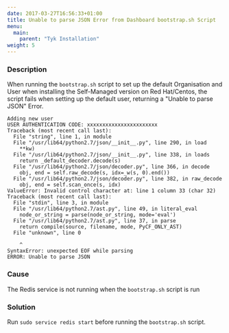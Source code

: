 ```yaml
---
date: 2017-03-27T16:56:33+01:00
title: Unable to parse JSON Error from Dashboard bootstrap.sh Script
menu:
  main:
    parent: "Tyk Installation"
weight: 5 
---
```


### Description

When running the `bootstrap.sh` script to set up the default Organisation and User when installing the Self-Managed version on Red Hat/Centos, the script fails when setting up the default user, returning a "Unable to parse JSON" Error.

```
Adding new user
USER AUTHENTICATION CODE: xxxxxxxxxxxxxxxxxxxxxxx
Traceback (most recent call last):
  File "string", line 1, in module
  File "/usr/lib64/python2.7/json/__init__.py", line 290, in load
    **kw)
  File "/usr/lib64/python2.7/json/__init__.py", line 338, in loads
    return _default_decoder.decode(s)
  File "/usr/lib64/python2.7/json/decoder.py", line 366, in decode
    obj, end = self.raw_decode(s, idx=_w(s, 0).end())
  File "/usr/lib64/python2.7/json/decoder.py", line 382, in raw_decode
    obj, end = self.scan_once(s, idx)
ValueError: Invalid control character at: line 1 column 33 (char 32)
Traceback (most recent call last):
  File "stdin", line 3, in module
  File "/usr/lib64/python2.7/ast.py", line 49, in literal_eval
    node_or_string = parse(node_or_string, mode='eval')
  File "/usr/lib64/python2.7/ast.py", line 37, in parse
    return compile(source, filename, mode, PyCF_ONLY_AST)
  File "unknown", line 0
    
    ^
SyntaxError: unexpected EOF while parsing
ERROR: Unable to parse JSON
```


### Cause

The Redis service is not running when the `bootstrap.sh` script is run

### Solution

Run `sudo service redis start` before running the `bootstrap.sh` script.